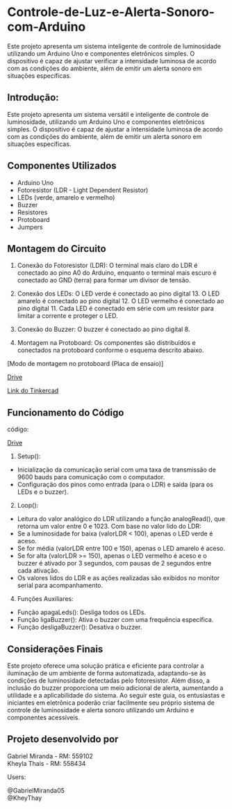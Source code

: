 # Controle-de-Luz-e-Alerta-Sonoro-com-Arduino

Este projeto apresenta um sistema inteligente de controle de luminosidade utilizando um Arduino Uno e componentes eletrônicos simples. O dispositivo é capaz de ajustar verificar a intensidade luminosa de acordo com as condições do ambiente, além de emitir um alerta sonoro em situações específicas.


## Introdução:
Este projeto apresenta um sistema versátil e inteligente de controle de luminosidade, utilizando um Arduino Uno e componentes eletrônicos simples. O dispositivo é capaz de ajustar a intensidade luminosa de acordo com as condições do ambiente, além de emitir um alerta sonoro em situações específicas.

## Componentes Utilizados
- Arduino Uno
- Fotoresistor (LDR - Light Dependent Resistor)
- LEDs (verde, amarelo e vermelho)
- Buzzer
- Resistores
- Protoboard
- Jumpers


## Montagem do Circuito
1. Conexão do Fotoresistor (LDR): O terminal mais claro do LDR é conectado ao pino A0 do Arduino, enquanto o terminal mais escuro é conectado ao GND (terra) para formar um divisor de tensão.

2. Conexão dos LEDs: O LED verde é conectado ao pino digital 13.
O LED amarelo é conectado ao pino digital 12.
O LED vermelho é conectado ao pino digital 11.
Cada LED é conectado em série com um resistor para limitar a corrente e proteger o LED.

4. Conexão do Buzzer: O buzzer é conectado ao pino digital 8.
5. Montagem na Protoboard: Os componentes são distribuídos e conectados na protoboard conforme o esquema descrito abaixo.
   
[Modo de montagem no protoboard (Placa de ensaio)]

[Drive](https://drive.google.com/file/d/1D49o9TUhnsq-6IyCPwDdDtqyQs4JEhLO/view?usp=sharing)

[Link do Tinkercad](https://www.tinkercad.com/things/bHVDOKTxMYA-sensor-de-luminosidade-usando-leds-buzzer-e-o-ldr/editel)

## Funcionamento do Código

código: 

[Drive](https://drive.google.com/drive/folders/1Pc0Pah0TaQ7mMdxdK9Qc4c20N-5B6Isu?usp=drive_link)

1. Setup():
- Inicialização da comunicação serial com uma taxa de transmissão de 9600 bauds para comunicação com o computador.
- Configuração dos pinos como entrada (para o LDR) e saída (para os LEDs e o buzzer).

2. Loop():
- Leitura do valor analógico do LDR utilizando a função analogRead(), que retorna um valor entre 0 e 1023.
Com base no valor lido do LDR:
- Se a luminosidade for baixa (valorLDR < 100), apenas o LED verde é aceso.
- Se for média (valorLDR entre 100 e 150), apenas o LED amarelo é aceso.
- Se for alta (valorLDR >= 150), apenas o LED vermelho é aceso e o buzzer é ativado por 3 segundos, com pausas de 2 segundos entre cada ativação.
- Os valores lidos do LDR e as ações realizadas são exibidos no monitor serial para acompanhamento.

4. Funções Auxiliares:
- Função apagaLeds(): Desliga todos os LEDs.
- Função ligaBuzzer(): Ativa o buzzer com uma frequência específica.
- Função desligaBuzzer(): Desativa o buzzer.

## Considerações Finais
Este projeto oferece uma solução prática e eficiente para controlar a iluminação de um ambiente de forma automatizada, adaptando-se às condições de luminosidade detectadas pelo fotoresistor. Além disso, a inclusão do buzzer proporciona um meio adicional de alerta, aumentando a utilidade e a aplicabilidade do sistema. Ao seguir este guia, os entusiastas e iniciantes em eletrônica poderão criar facilmente seu próprio sistema de controle de luminosidade e alerta sonoro utilizando um Arduino e componentes acessíveis.

 ## Projeto desenvolvido por 
 
 Gabriel Miranda - RM: 559102    
 Kheyla Thais - RM: 558434

 Users:
 
 @GabrielMiranda05   
 @KheyThay
